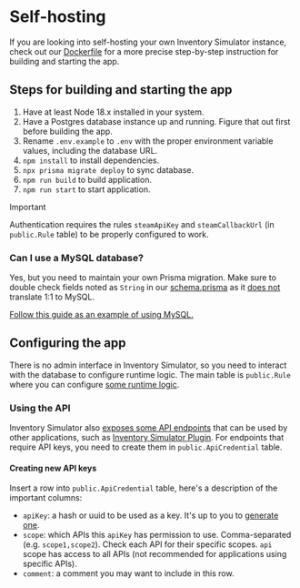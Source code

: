 # Self-hosting

If you are looking into self-hosting your own Inventory Simulator instance, check out our [Dockerfile](https://github.com/ianlucas/cs2-inventory-simulator/blob/main/Dockerfile) for a more precise step-by-step instruction for building and starting the app.

## Steps for building and starting the app

1. Have at least Node 18.x installed in your system.
2. Have a Postgres database instance up and running. Figure that out first before building the app.
3. Rename `.env.example` to `.env` with the proper environment variable values, including the database URL.
4. `npm install` to install dependencies.
5. `npx prisma migrate deploy` to sync database.
6. `npm run build` to build application.
7. `npm run start` to start application.

> [!IMPORTANT]  
> Authentication requires the rules `steamApiKey` and `steamCallbackUrl` (in `public.Rule` table) to be properly configured to work.

### Can I use a MySQL database?

Yes, but you need to maintain your own Prisma migration. Make sure to double check fields noted as `String` in our [schema.prisma](https://github.com/ianlucas/cs2-inventory-simulator/blob/main/prisma/schema.prisma) as it [does not](https://www.prisma.io/docs/orm/reference/prisma-schema-reference#string) translate 1:1 to MySQL.

[Follow this guide as an example of using MySQL.](https://github.com/ianlucas/cs2-inventory-simulator/discussions/92)

## Configuring the app

There is no admin interface in Inventory Simulator, so you need to interact with the database to configure runtime logic. The main table is `public.Rule` where you can configure [some runtime logic](https://github.com/ianlucas/cs2-inventory-simulator/blob/main/docs/rules.md).

### Using the API

Inventory Simulator also [exposes some API endpoints](https://github.com/ianlucas/cs2-inventory-simulator/blob/main/docs/api.md) that can be used by other applications, such as [Inventory Simulator Plugin](https://github.com/ianlucas/cs2-inventory-simulator-plugin). For endpoints that require API keys, you need to create them in `public.ApiCredential` table.

#### Creating new API keys

Insert a row into `public.ApiCredential` table, here's a description of the important columns:

- `apiKey`: a hash or uuid to be used as a key. It's up to you to [generate one](https://www.random.org/strings/?num=1&len=16&digits=on&upperalpha=on&loweralpha=on&unique=on&format=html&rnd=new).
- `scope`: which APIs this `apiKey` has permission to use. Comma-separated (e.g. `scope1,scope2`). Check each API for their specific scopes. `api` scope has access to all APIs (not recommended for applications using specific APIs).
- `comment`: a comment you may want to include in this row.
